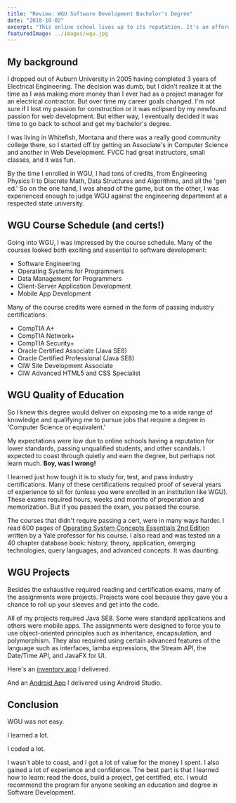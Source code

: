 ```yaml
---
title: "Review: WGU Software Development Bachelor's Degree"
date: "2018-10-02"
excerpt: "This online school lives up to its reputation. It's an affordable, quality education that rivals some state universities."
featuredImage: ../images/wgu.jpg
---
```


## My background

I dropped out of Auburn University in 2005 having completed 3 years of Electrical Engineering. The decision was dumb, but I didn't realize it at the time as I was making more money than I ever had as a project manager for an electrical contractor. But over time my career goals changed. I'm not sure if I lost my passion for construction or it was eclipsed by my newfound passion for web development. But either way, I eventually decided it was time to go back to school and get my bachelor's degree.

I was living in Whitefish, Montana and there was a really good community college there, so I started off by getting an Associate's in Computer Science and another in Web Development. FVCC had great instructors, small classes, and it was fun.

By the time I enrolled in WGU, I had tons of credits, from Engineering Physics II to Discrete Math, Data Structures and Algorithms, and all the 'gen ed.' So on the one hand, I was ahead of the game, but on the other, I was experienced enough to judge WGU against the engineering department at a respected state university.

## WGU Course Schedule (and certs!)

Going into WGU, I was impressed by the course schedule. Many of the courses looked both exciting and essential to software development:

- Software Engineering
- Operating Systems for Programmers
- Data Management for Programmers
- Client-Server Application Development
- Mobile App Development

Many of the course credits were earned in the form of passing industry certifications:

- CompTIA A+
- CompTIA Network+
- CompTIA Security+
- Oracle Certified Associate (Java SE8)
- Oracle Certified Professional (Java SE8)
- CIW Site Development Associate
- CIW Advanced HTML5 and CSS Specialist

## WGU Quality of Education

So I knew this degree would deliver on exposing me to a wide range of knowledge and qualifying me to pursue jobs that require a degree in 'Computer Science or equivalent.'

My expectations were low due to online schools having a reputation for lower standards, passing unqualified students, and other scandals. I expected to coast through quietly and earn the degree, but perhaps not learn much. **Boy, was I wrong!**

I learned just how tough it is to study for, test, and pass industry certifications. Many of these certifications required proof of several years of experience to sit for (unless you were enrolled in an institution like WGU). These exams required hours, weeks and months of preperation and memorization. But if you passed the exam, you passed the course.

The courses that didn't require passing a cert, were in many ways harder. I read 600 pages of [Operating System Concepts Essentials 2nd Edition](https://www.amazon.com/Operating-Concepts-Essentials-Abraham-Silberschatz/dp/1118804929/ref=sr_1_4?ie=UTF8&qid=1540736554&sr=8-4&keywords=operating+systems+concepts) written by a Yale professor for his course. I also read and was tested on a 40 chapter database book: history, theory, application, emerging technologies, query languages, and advanced concepts. It was daunting.

## WGU Projects

Besides the exhaustive required reading and certification exams, many of the assignments were projects. Projects were cool because they gave you a chance to roll up your sleeves and get into the code.

All of my projects required Java SE8. Some were standard applications and others were mobile apps. The assignments were designed to force you to use object-oriented principles such as inheritance, encapsulation, and polymorphism. They also required using certain advanced features of the language such as interfaces, lamba expressions, the Stream API, the Date/Time API, and JavaFX for UI.

Here's an [inventory app](https://github.com/peterlanier/inventory-app-javafx) I delivered.

And an [Android App](https://github.com/peterlanier/android-schedule-planner-wgu) I delivered using Android Studio.

## Conclusion

WGU was not easy.

I learned a lot.

I coded a lot.

I wasn't able to coast, and I got a lot of value for the money I spent. I also gained a lot of experience and confidence. The best part is that I learned how to learn: read the docs, build a project, get certified, etc. I would recommend the program for anyone seeking an education and degree in Software Development.

